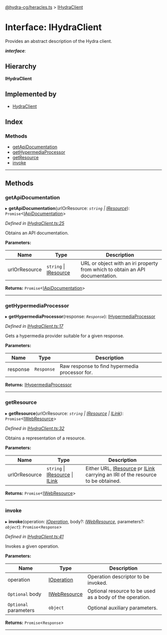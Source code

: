 [@hydra-cg/heracles.ts](../README.md) > [IHydraClient](../interfaces/ihydraclient.md)

# Interface: IHydraClient

Provides an abstract description of the Hydra client.

*__interface__*: 

## Hierarchy

**IHydraClient**

## Implemented by

* [HydraClient](../classes/hydraclient.md)

## Index

### Methods

* [getApiDocumentation](ihydraclient.md#getapidocumentation)
* [getHypermediaProcessor](ihydraclient.md#gethypermediaprocessor)
* [getResource](ihydraclient.md#getresource)
* [invoke](ihydraclient.md#invoke)

---

## Methods

<a id="getapidocumentation"></a>

###  getApiDocumentation

▸ **getApiDocumentation**(urlOrResource: *`string` \| [IResource](iresource.md)*): `Promise`<[IApiDocumentation](iapidocumentation.md)>

*Defined in [IHydraClient.ts:25](https://github.com/alien-mcl/Heracles.ts/blob/master/src/IHydraClient.ts#L25)*

Obtains an API documentation.

**Parameters:**

| Name | Type | Description |
| ------ | ------ | ------ |
| urlOrResource | `string` \| [IResource](iresource.md) |  URL or object with an iri property from which to obtain an API documentation. |

**Returns:** `Promise`<[IApiDocumentation](iapidocumentation.md)>

___
<a id="gethypermediaprocessor"></a>

###  getHypermediaProcessor

▸ **getHypermediaProcessor**(response: *`Response`*): [IHypermediaProcessor](ihypermediaprocessor.md)

*Defined in [IHydraClient.ts:17](https://github.com/alien-mcl/Heracles.ts/blob/master/src/IHydraClient.ts#L17)*

Gets a hypermedia provider suitable for a given response.

**Parameters:**

| Name | Type | Description |
| ------ | ------ | ------ |
| response | `Response` |  Raw response to find hypermedia processor for. |

**Returns:** [IHypermediaProcessor](ihypermediaprocessor.md)

___
<a id="getresource"></a>

###  getResource

▸ **getResource**(urlOrResource: *`string` \| [IResource](iresource.md) \| [ILink](ilink.md)*): `Promise`<[IWebResource](iwebresource.md)>

*Defined in [IHydraClient.ts:32](https://github.com/alien-mcl/Heracles.ts/blob/master/src/IHydraClient.ts#L32)*

Obtains a representation of a resource.

**Parameters:**

| Name | Type | Description |
| ------ | ------ | ------ |
| urlOrResource | `string` \| [IResource](iresource.md) \| [ILink](ilink.md) |  Either URL, [IResource](iresource.md) pr [ILink](ilink.md) carrying an IRI of the resource to be obtained. |

**Returns:** `Promise`<[IWebResource](iwebresource.md)>

___
<a id="invoke"></a>

###  invoke

▸ **invoke**(operation: *[IOperation](ioperation.md)*, body?: *[IWebResource](iwebresource.md)*, parameters?: *`object`*): `Promise`<`Response`>

*Defined in [IHydraClient.ts:41](https://github.com/alien-mcl/Heracles.ts/blob/master/src/IHydraClient.ts#L41)*

Invokes a given operation.

**Parameters:**

| Name | Type | Description |
| ------ | ------ | ------ |
| operation | [IOperation](ioperation.md) |  Operation descriptor to be invoked. |
| `Optional` body | [IWebResource](iwebresource.md) |  Optional resource to be used as a body of the operation. |
| `Optional` parameters | `object` |  Optional auxiliary parameters. |

**Returns:** `Promise`<`Response`>

___

